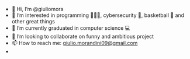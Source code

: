 - 👋 Hi, I’m @giuliomora
- 👀 I’m interested in programming 👨🏻‍💻, cybersecurity 🔐, basketball 🏀 and other great things
- 🌱 I’m currently graduated in computer science 💻
- 💞️ I’m looking to collaborate on funny and ambitious project 
- 📫 How to reach me: giulio.morandini09@gmail.com
- 
